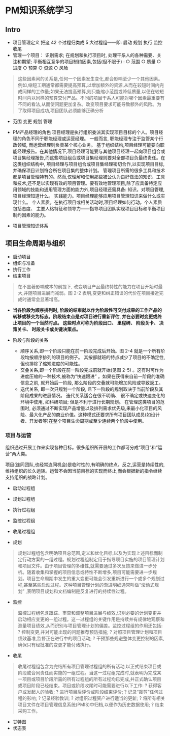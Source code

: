 # PM知识系统学习
## Intro
- 项目管理定义
把这 42 个过程归类成 5 大过程组——即: 启动  规划 执行  监控  收尾
- 管理一个项目：
识别需求; 
在规划和执行项目时,
处理干系人的各种需要、关注和期望; 
平衡相互竞争的项目制约因素,包括(但不限于) : 
	○ 范围 ○ 质量 ○ 进度 ○ 预算 ○ 资源 ○ 风险
	
> 这些因素间的关系是,任何一个因素发生变化,都会影响至少一个其他因素。例如,缩短工期通常都需要提高预算,以增加额外的资源,从而在较短时间内完成同样的工作量;如果无法提高预算,则只能缩小范围或降低质量,以便在较短时间内以同样的预算交付产品。不同的项目干系人可能对哪个因素最重要有不同的看法,从而使问题更加复杂。改变项目要求可能导致额外的风险。为了取得项目成功,项目团队必须能够正确分析

- 范围 变更 规划 管理


- PM产品经理的角色
项目经理是执行组织委派其实现项目目标的个人。项目经理的角色不同于职能经理或运营经理。 一般而言, 职能经理专注于监管某个行政领域, 而运营经理则负责某个核心业务。 基于组织结构,项目经理可能要向职能经理报告。在其他情况下,项目经理可能要与其他项目经理一起向项目组合或项目集经理报告,而这些项目组合或项目集经理则要对全部项目负最终责任。在这类组织结构中, 项目经理与项目组合或项目集经理密切合作,以实现项目目标,并确保项目计划符合所在项目集的整体计划。 管理项目所需的很多工具和技术都是项目管理特有的。然而,仅理解和使用那些被公认为良好做法的知识、工具和技术,还不足以实现有效的项目管理。要有效地管理项目,除了应具备特定应用领域的技能和通用管理方面的能力外,项目经理还需具备: 知识。对项目管理,项目经理知道什么。 实践能力。项目经理能够应用项目管理知识来做什么或实现什么。 个人素质。在执行项目或相关活动时,项目经理如何行动。个人素质包括态度、 主要人格特征和领导力——指导项目团队实现项目目标和平衡项目制约因素的能力。
- 项目管理知识体系


## 项目生命周期与组织
- 启动项目
- 组织与准备
- 执行工作
- 结束项目
> 在不显著影响成本的前提下, 改变项目产品最终特性的能力在项目开始时最大,并随项目进展而减弱。图 2-2 表明,变更和纠正错误的代价在项目接近完成时通常会显著增高。

- **当各阶段为顺序排列时, 阶段的结束就以作为阶段性可交付成果的工作产品的转移或移交为标志。阶段结束点是对项目进行重新评估, 并在必要时变更或终止项目的一个当然时点。 这些时点可称为阶段出口、 里程碑、 阶段关卡、 决策关卡、 时段关卡或关键决策点。**

- 阶段与阶段的关系
	- 顺序关系,即一个阶段只能在前一阶段完成后开始。图 2-4 就是一个所有阶段均按顺序排列的项目的例子。 其按部就班的特点减少了项目的不确定性,但也排除了缩短进度的可能性。
	- 交叠关系,即一个阶段在前一阶段完成前就开始(见图 2-5) 。这有时可作为进度压缩的一种技术,被称为“快速跟进” 。如果在获得来自前一阶段的准确信息之前, 就开始后一阶段, 那么阶段的交叠就可能增加风险或导致返工。
	- 迭代关系, 即一次只规划一个阶段, 且下一阶段的规划取决于当前阶段及其阶段成果的进展情况。 迭代关系适合在很不明确、 很不确定或快速变化的环境中使用, 如科研项目; 但是不利于进行长期规划。 在管理这类项目的范围时, 必须通过不断实现产品增量以及排列需求优先级,来最小化项目的风险、最大化产品的商业价值。这种模式还要求所有项目团队成员(如设计者、开发者等)在整个项目生命周期或至少连续两个阶段中使用。

### 项目与运营
组织通过开展工作来实现各种目标。很多组织所开展的工作都可分成“项目”和“运营”两大类。

项目(连同团队,也经常连同机会)是临时性的,有明确的终点。反之,运营是持续性的,维持组织的长久运转。运营不会因当前目标的实现而终止,而会根据新的指令继续支持组织的战略计划。

- 启动过程组
- 规划过程组
- 执行过程组
- 监控过程组
- 收尾过程组

- 规划
> 规划过程组包含明确项目总范围,定义和优化目标,以及为实现上述目标而制定行动方案的一组过程。规划过程组制定用于指导项目实施的项目管理计划和项目文件。由于项目管理的多维性,就需要通过多次反馈来做进一步分析。随着收集和掌握的项目信息或特性不断增多,项目可能需要进一步规划。项目生命周期中发生的重大变更可能会引发重新进行一个或多个规划过程,甚至某些启动过程。这种项目管理计划的渐进明细通常叫做“滚动式规划” ,表明项目规划和文档编制是反复进行的持续性过程。

- 监控
> 监控过程组包含跟踪、审查和调整项目进展与绩效,识别必要的计划变更并启动相应变更的一组过程。这一过程组的关键作用是持续并有规律地观察和测量项目绩效,从而识别与项目管理计划的偏差。监控过程组的作用还包括: ? 控制变更,并对可能出现的问题推荐预防措施; ? 对照项目管理计划和项目绩效基准,监督正在进行中的项目活动;  ? 干预那些规避整体变更控制的因素, 确保只有经批准的变更才能付诸执行。

- 收尾
> 收尾过程组包含为完结所有项目管理过程组的所有活动,以正式结束项目或阶段或合同责任而实施的一组过程。当这一过程组完成时,就表明为完成某一项目或项目阶段所需的所有过程组的所有过程均已完成,并正式确认项目或项目阶段已经结束。项目或阶段收尾时可能需要进行以下工作: ? 获得客户或发起人的验收; ? 进行项目后评价或阶段结束评价; ? 记录“裁剪”任何过程的影响; ? 记录经验教训; ? 对组织过程资产进行适当的更新; ? 将所有相关项目文件在项目管理信息系统(PMIS)中归档,以便作为历史数据使用; ? 结束采购工作。

- 甘特图
- 状态表


